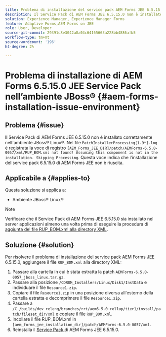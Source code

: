 ```yaml
---
title: Problema di installazione del service pack AEM Forms JEE 6.5.15.0 nell’ambiente JBoss® Linux®
description: Il Service Pack di AEM Forms JEE 6.5.15.0 non è installato correttamente nell'ambiente JBoss® Linux®. Eventuali modifiche delle patch non vengono applicate al server applicazioni. Aggiungi il file "RUP_BOM.xml" alla directory XML.
solution: Experience Manager, Experience Manager Forms
feature: Adaptive Forms,AEM Forms on JEE
role: User, Developer
source-git-commit: 29391c8e3042a8a04c64165663a228bb4886afb5
workflow-type: tm+mt
source-wordcount: '196'
ht-degree: 2%

---
```


# Problema di installazione di AEM Forms 6.5.15.0 JEE Service Pack nell’ambiente JBoss® {#aem-forms-installation-issue-environment}

## Problema   {#issue}

Il Service Pack di AEM Forms JEE 6.5.15.0 non è installato correttamente nell&#39;ambiente JBoss® Linux®. Nel file `PatchInstallerProcessing[1-9*].log` è registrata la voce di registro `[AEM_Forms_JEE_DIR]/patch/AEMForms-6.5.0-0057/xml/RUP_BOM.xml not found! Assuming this component is not in the installation. Skipping Processing`. Questa voce indica che l&#39;installazione del service pack 6.5.15.0 di AEM Forms JEE non è riuscita.

## Applicabile a {#applies-to}

Questa soluzione si applica a:
* Ambiente JBoss® Linux®

>[!NOTE]
>
> Verificare che il Service Pack di AEM Forms JEE 6.5.15.0 sia installato nel server applicazioni almeno una volta prima di eseguire la procedura di [aggiunta del file RUP_BOM.xml alla directory XML](#solution-solution).

## Soluzione {#solution}

Per risolvere il problema di installazione del service pack AEM Forms JEE 6.5.15.0, aggiungere il file `RUP_BOM.xml` alla directory XML:
1. Passare alla cartella in cui è stata estratta la patch `AEMForms-6.5.0-0057_jboss_linux.tar.gz`.
1. Passare alla posizione `/CDROM_Installers/Linux/Disk1/InstData` e individuare il file `Resource1.zip`.
1. Copiare il file `Resource1.zip` in una posizione diversa all&#39;esterno della cartella estratta e decomprimere il file `Resource1.zip`.
1. Passare a `/C_/builds/dev_releng/branches/rrt/aem6.5.0_rollup/tier1/install/patch/fileset_dir/xml` e copiare il file `RUP_BOM.xml`.
1. Incollare il file RUP_BOM.xml in `[aem_forms_jee_installation_dir]/patch/AEMForms-6.5.0-0057/xml`.
1. Reinstalla il [Service Pack ](https://experienceleague.adobe.com/docs/experience-manager-release-information/aem-release-updates/forms-updates/aem-forms-releases.html) di AEM Forms JEE 6.5.15.0.
